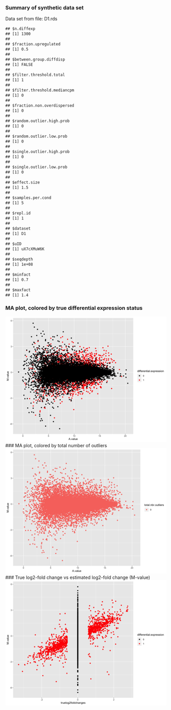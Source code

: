 ### Summary of synthetic data set
Data set from file: D1.rds

```
## $n.diffexp
## [1] 1300
## 
## $fraction.upregulated
## [1] 0.5
## 
## $between.group.diffdisp
## [1] FALSE
## 
## $filter.threshold.total
## [1] 1
## 
## $filter.threshold.mediancpm
## [1] 0
## 
## $fraction.non.overdispersed
## [1] 0
## 
## $random.outlier.high.prob
## [1] 0
## 
## $random.outlier.low.prob
## [1] 0
## 
## $single.outlier.high.prob
## [1] 0
## 
## $single.outlier.low.prob
## [1] 0
## 
## $effect.size
## [1] 1.5
## 
## $samples.per.cond
## [1] 5
## 
## $repl.id
## [1] 1
## 
## $dataset
## [1] D1
## 
## $uID
## [1] uX7cXMuW6K
## 
## $seqdepth
## [1] 1e+08
## 
## $minfact
## [1] 0.7
## 
## $maxfact
## [1] 1.4
```


### MA plot, colored by true differential expression status
<img src="./compcodeR_check_figure/maplot-trueDEstatus-1.png" width="864" />
### MA plot, colored by total number of outliers
<img src="./compcodeR_check_figure/maplot-nbroutliers-1.png" width="864" />
### True log2-fold change vs estimated log2-fold change (M-value)
<img src="./compcodeR_check_figure/logfoldchanges-1.png" width="864" />
